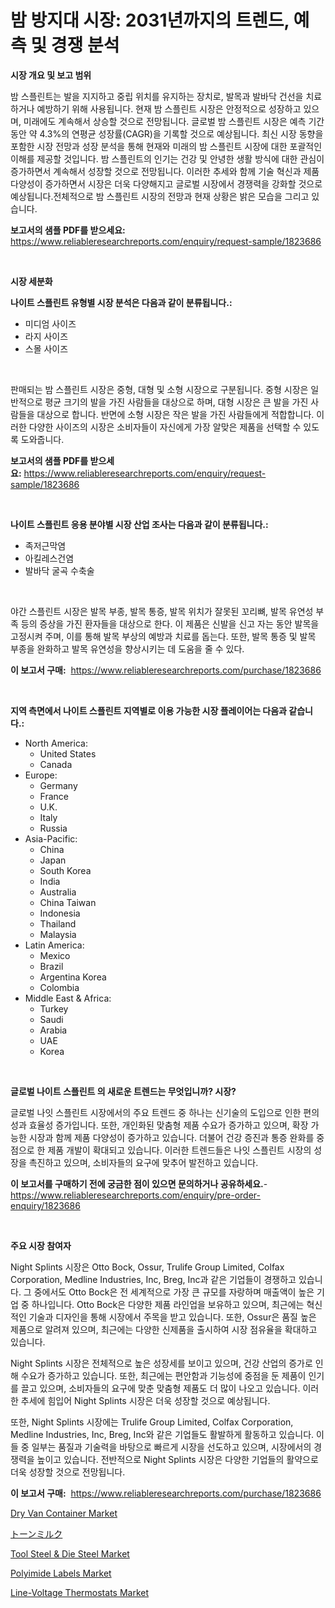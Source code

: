 <p><h1>밤 방지대 시장: 2031년까지의 트렌드, 예측 및 경쟁 분석</h1></p><p><strong>시장 개요 및 보고 범위</strong></p>
<p><p>밤 스플린트는 발을 지지하고 중립 위치를 유지하는 장치로, 발목과 발바닥 건선을 치료하거나 예방하기 위해 사용됩니다. 현재 밤 스플린트 시장은 안정적으로 성장하고 있으며, 미래에도 계속해서 상승할 것으로 전망됩니다. 글로벌 밤 스플린트 시장은 예측 기간 동안 약 4.3%의 연평균 성장률(CAGR)을 기록할 것으로 예상됩니다. 최신 시장 동향을 포함한 시장 전망과 성장 분석을 통해 현재와 미래의 밤 스플린트 시장에 대한 포괄적인 이해를 제공할 것입니다. 밤 스플린트의 인기는 건강 및 안녕한 생활 방식에 대한 관심이 증가하면서 계속해서 성장할 것으로 전망됩니다. 이러한 추세와 함께 기술 혁신과 제품 다양성이 증가하면서 시장은 더욱 다양해지고 글로벌 시장에서 경쟁력을 강화할 것으로 예상됩니다.전체적으로 밤 스플린트 시장의 전망과 현재 상황은 밝은 모습을 그리고 있습니다.</p></p>
<p><strong>보고서의 샘플 PDF를 받으세요:</strong> <a href="https://www.reliableresearchreports.com/enquiry/request-sample/1823686">https://www.reliableresearchreports.com/enquiry/request-sample/1823686</a></p>
<p>&nbsp;</p>
<p><strong>시장 세분화</strong></p>
<p><strong>나이트 스플린트 유형별 시장 분석은 다음과 같이 분류됩니다.:</strong></p>
<p><ul><li>미디엄 사이즈</li><li>라지 사이즈</li><li>스몰 사이즈</li></ul></p>
<p>&nbsp;</p>
<p><p>판매되는 밤 스플린트 시장은 중형, 대형 및 소형 시장으로 구분됩니다. 중형 시장은 일반적으로 평균 크기의 발을 가진 사람들을 대상으로 하며, 대형 시장은 큰 발을 가진 사람들을 대상으로 합니다. 반면에 소형 시장은 작은 발을 가진 사람들에게 적합합니다. 이러한 다양한 사이즈의 시장은 소비자들이 자신에게 가장 알맞은 제품을 선택할 수 있도록 도와줍니다.</p></p>
<p><strong>보고서의 샘플 PDF를 받으세요:</strong>&nbsp;<a href="https://www.reliableresearchreports.com/enquiry/request-sample/1823686">https://www.reliableresearchreports.com/enquiry/request-sample/1823686</a></p>
<p>&nbsp;</p>
<p><strong> 나이트 스플린트 응용 분야별 시장 산업 조사는 다음과 같이 분류됩니다.:</strong></p>
<p><ul><li>족저근막염</li><li>아킬레스건염</li><li>발바닥 굴곡 수축술</li></ul></p>
<p>&nbsp;</p>
<p><p>야간 스플린트 시장은 발목 부종, 발목 통증, 발목 위치가 잘못된 꼬리뼈, 발목 유연성 부족 등의 증상을 가진 환자들을 대상으로 한다. 이 제품은 신발을 신고 자는 동안 발목을 고정시켜 주며, 이를 통해 발목 부상의 예방과 치료를 돕는다. 또한, 발목 통증 및 발목 부종을 완화하고 발목 유연성을 향상시키는 데 도움을 줄 수 있다.</p></p>
<p><strong>이 보고서 구매:</strong>&nbsp; <a href="https://www.reliableresearchreports.com/purchase/1823686">https://www.reliableresearchreports.com/purchase/1823686</a></p>
<p>&nbsp;</p>
<p><strong>지역 측면에서 나이트 스플린트 지역별로 이용 가능한 시장 플레이어는 다음과 같습니다.:</strong></p>
<p><ul>
    <li>
        North America:
        <ul>
            <li>United States</li>
            <li>Canada</li>
        </ul>
    </li>
    <li>
        Europe:
        <ul>
            <li>Germany</li>
            <li>France</li>
            <li>U.K.</li>
            <li>Italy</li>
            <li>Russia</li>
        </ul>
    </li>
    <li>
        Asia-Pacific:
        <ul>
            <li>China</li>
            <li>Japan</li>
            <li>South Korea</li>
            <li>India</li>
            <li>Australia</li>
            <li>China Taiwan</li>
            <li>Indonesia</li>
            <li>Thailand</li>
            <li>Malaysia</li>
        </ul>
    </li>
    <li>
        Latin America:
        <ul>
            <li>Mexico</li>
            <li>Brazil</li>
            <li>Argentina Korea</li>
            <li>Colombia</li>
        </ul>
    </li>
    <li>
        Middle East & Africa:
        <ul>
            <li>Turkey</li>
            <li>Saudi</li>
            <li>Arabia</li>
            <li>UAE</li>
            <li>Korea</li>
        </ul>
    </li>
    </ul></p>
<p>&nbsp;</p>
<p><strong>글로벌 나이트 스플린트 의 새로운 트렌드는 무엇입니까? 시장?</strong></p>
<p><p>글로벌 나잇 스플린트 시장에서의 주요 트렌드 중 하나는 신기술의 도입으로 인한 편의성과 효율성 증가입니다. 또한, 개인화된 맞춤형 제품 수요가 증가하고 있으며, 확장 가능한 시장과 함께 제품 다양성이 증가하고 있습니다. 더불어 건강 증진과 통증 완화를 중점으로 한 제품 개발이 확대되고 있습니다. 이러한 트렌드들은 나잇 스플린트 시장의 성장을 촉진하고 있으며, 소비자들의 요구에 맞추어 발전하고 있습니다.</p></p>
<p><strong>이 보고서를 구매하기 전에 궁금한 점이 있으면 문의하거나 공유하세요.</strong>- <a href="https://www.reliableresearchreports.com/enquiry/pre-order-enquiry/1823686">https://www.reliableresearchreports.com/enquiry/pre-order-enquiry/1823686</a></p>
<p>&nbsp;</p>
<p><strong>주요 시장 참여자</strong></p>
<p><p>Night Splints 시장은 Otto Bock, Ossur, Trulife Group Limited, Colfax Corporation, Medline Industries, Inc, Breg, Inc과 같은 기업들이 경쟁하고 있습니다. 그 중에서도 Otto Bock은 전 세계적으로 가장 큰 규모를 자랑하며 매출액이 높은 기업 중 하나입니다. Otto Bock은 다양한 제품 라인업을 보유하고 있으며, 최근에는 혁신적인 기술과 디자인을 통해 시장에서 주목을 받고 있습니다. 또한, Ossur은 품질 높은 제품으로 알려져 있으며, 최근에는 다양한 신제품을 출시하여 시장 점유율을 확대하고 있습니다.</p><p>Night Splints 시장은 전체적으로 높은 성장세를 보이고 있으며, 건강 산업의 증가로 인해 수요가 증가하고 있습니다. 또한, 최근에는 편안함과 기능성에 중점을 둔 제품이 인기를 끌고 있으며, 소비자들의 요구에 맞춘 맞춤형 제품도 더 많이 나오고 있습니다. 이러한 추세에 힘입어 Night Splints 시장은 더욱 성장할 것으로 예상됩니다.</p><p>또한, Night Splints 시장에는 Trulife Group Limited, Colfax Corporation, Medline Industries, Inc, Breg, Inc와 같은 기업들도 활발하게 활동하고 있습니다. 이들 중 일부는 품질과 기술력을 바탕으로 빠르게 시장을 선도하고 있으며, 시장에서의 경쟁력을 높이고 있습니다. 전반적으로 Night Splints 시장은 다양한 기업들의 활약으로 더욱 성장할 것으로 전망됩니다.</p></p>
<p><strong>이 보고서 구매:</strong>&nbsp;&nbsp;<a href="https://www.reliableresearchreports.com/purchase/1823686">https://www.reliableresearchreports.com/purchase/1823686</a></p>
<p><p><a href="https://view.publitas.com/reportprime-1/dry-van-container-market-size-share-trends-analysis-report-by-application-regional-outlook-competitive-strategies-and-segment-forecasts-2024-2031/">Dry Van Container Market</a></p><p><a href="https://github.com/cnnriuez22368/Market-Research-Report-List-1/blob/main/60263025105.md">トーンミルク</a></p><p><a href="https://issuu.com/reportprime-2/docs/tool-steel-die-steel-market-size-2030.pptx">Tool Steel & Die Steel Market</a></p><p><a href="https://github.com/RickHolmes3/Market-Research-Report-List-4/blob/main/polyimide-labels-market.md">Polyimide Labels Market</a></p><p><a href="https://issuu.com/reportprime-2/docs/line-voltage-thermostats-market-size-2030.pptx">Line-Voltage Thermostats Market</a></p></p>
